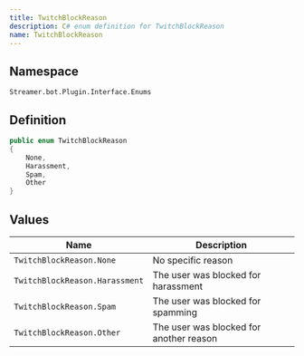 ```yaml
---
title: TwitchBlockReason
description: C# enum definition for TwitchBlockReason
name: TwitchBlockReason
---
```


## Namespace

`Streamer.bot.Plugin.Interface.Enums`

## Definition

```cs [TwitchBlockReason.cs]
public enum TwitchBlockReason
{
    None,
    Harassment,
    Spam,
    Other
}
```

## Values

| Name                           | Description                             |
| ------------------------------ | --------------------------------------- |
| `TwitchBlockReason.None`       | No specific reason                      |
| `TwitchBlockReason.Harassment` | The user was blocked for harassment     |
| `TwitchBlockReason.Spam`       | The user was blocked for spamming       |
| `TwitchBlockReason.Other`      | The user was blocked for another reason |
